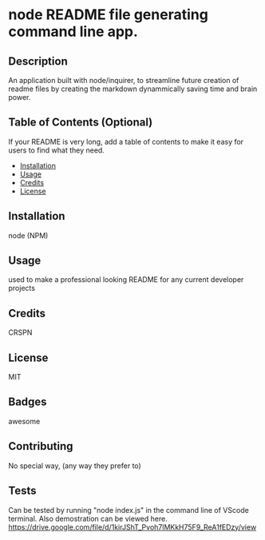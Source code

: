 # node README file generating command line app.

## Description 

An application built with node/inquirer, to streamline future creation of readme files by creating the markdown dynammically saving time and brain power.

## Table of Contents (Optional)

If your README is very long, add a table of contents to make it easy for users to find what they need.

* [Installation](#installation)
* [Usage](#usage)
* [Credits](#credits)
* [License](#license)


## Installation

node (NPM)

## Usage 

used to make a professional looking README for any current developer projects


## Credits

CRSPN


## License

MIT
 

## Badges

awesome


## Contributing

No special way, (any way they prefer to)

## Tests

Can be tested by running "node index.js" in the command line of VScode terminal. Also demostration can be viewed here. https://drive.google.com/file/d/1kirJShT_Pvoh7lMKkH75F9_ReA1fEDzy/view
